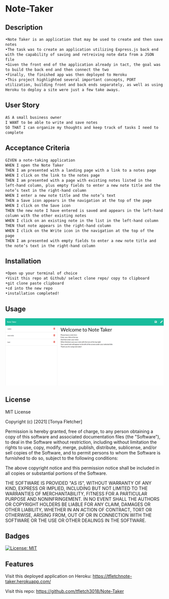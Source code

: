 # Note-Taker

## Description
```
•Note Taker is an application that may be used to create and then save notes
•The task was to create an application utilizing Express.js back end with the capability of saving and retreiving note data from a JSON file
•Given the front end of the application already in tact, the goal was to build the back end and then connect the two
•Finally, the finished app was then deployed to Heroku
•This project highlighted several important concepts, PORT utilization, building front and back ends separately, as well as using Heroku to deploy a site were just a few take aways.
```

## User Story
```
AS A small business owner
I WANT to be able to write and save notes
SO THAT I can organize my thoughts and keep track of tasks I need to complete
```

## Acceptance Criteria
```
GIVEN a note-taking application
WHEN I open the Note Taker
THEN I am presented with a landing page with a link to a notes page
WHEN I click on the link to the notes page
THEN I am presented with a page with existing notes listed in the left-hand column, plus empty fields to enter a new note title and the note’s text in the right-hand column
WHEN I enter a new note title and the note’s text
THEN a Save icon appears in the navigation at the top of the page
WHEN I click on the Save icon
THEN the new note I have entered is saved and appears in the left-hand column with the other existing notes
WHEN I click on an existing note in the list in the left-hand column
THEN that note appears in the right-hand column
WHEN I click on the Write icon in the navigation at the top of the page
THEN I am presented with empty fields to enter a new note title and the note’s text in the right-hand column
```

## Installation
```
•Open up your terminal of choice
•Visit this repo at Github/ select clone repo/ copy to clipboard
•git clone paste clipboard
•cd into the new repo
•installation completed!
```
## Usage
<img src="public\assets\images\screenshot.png" />

## License
MIT License

Copyright (c) [2021] [Tonya Fletcher]

Permission is hereby granted, free of charge, to any person obtaining a copy
of this software and associated documentation files (the "Software"), to deal
in the Software without restriction, including without limitation the rights
to use, copy, modify, merge, publish, distribute, sublicense, and/or sell
copies of the Software, and to permit persons to whom the Software is
furnished to do so, subject to the following conditions:

The above copyright notice and this permission notice shall be included in all
copies or substantial portions of the Software.

THE SOFTWARE IS PROVIDED "AS IS", WITHOUT WARRANTY OF ANY KIND, EXPRESS OR
IMPLIED, INCLUDING BUT NOT LIMITED TO THE WARRANTIES OF MERCHANTABILITY,
FITNESS FOR A PARTICULAR PURPOSE AND NONINFRINGEMENT. IN NO EVENT SHALL THE
AUTHORS OR COPYRIGHT HOLDERS BE LIABLE FOR ANY CLAIM, DAMAGES OR OTHER
LIABILITY, WHETHER IN AN ACTION OF CONTRACT, TORT OR OTHERWISE, ARISING FROM,
OUT OF OR IN CONNECTION WITH THE SOFTWARE OR THE USE OR OTHER DEALINGS IN THE
SOFTWARE.

## Badges
[![License: MIT](https://img.shields.io/badge/License-MIT-yellow.svg)](https://opensource.org/licenses/MIT)

## Features
Visit this deployed application on Heroku:
https://tfletchnote-taker.herokuapp.com/

Visit this repo:
https://github.com/tfletch3018/Note-Taker